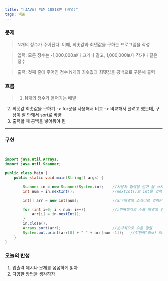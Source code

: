 ```yaml
---
title: "[JAVA] 백준 10818번 (배열)"
tags: 백준
---
```


### 문제
>N개의 정수가 주어진다. 이때, 최솟값과 최댓값을 구하는 프로그램을 작성

>입력: 모든 정수는 -1,000,000보다 크거나 같고, 1,000,000보다 작거나 같은 정수

>출력: 첫째 줄에 주어진 정수 N개의 최솟값과 최댓값을 공백으로 구분해 출력

### 흐름
>1. N개의 정수가 들어가는 배열
2. 최댓값 최솟값을 구하기 -> for문을 사용해서 비교
   -> 비교해서 풀려고 했는데, 구상이 잘 안돼서 sort로 바꿈
3. 출력할 때 공백을 넣어줘야 됨

---
### 구현

```java


import java.util.Arrays;
import java.util.Scanner;

public class Main {
    public static void main(String[] args) {

        Scanner in = new Scanner(System.in);    //사용자 입력을 받아 올 스캐너
        int num = in.nextInt();                 //nextInt()로 int를 입력 받음

        int[] arr = new int[num];               //arr배열에 스캐너로 입력받은 수가 들어감

        for (int i=0; i < num; i++){            //i번째까지의 수를 배열에 읽어 옴
            arr[i] = in.nextInt();
        }
        in.close();
        Arrays.sort(arr);                       //순차적으로 수를 정렬
        System.out.print(arr[0] + " " + arr[num -1]);   //첫번째(최소) 마지막(최대)
    }
}

```

### 오늘의 반성
1. 입출력 예시나 문제를 꼼꼼하게 읽자
2. 다양한 방법을 생각하자


